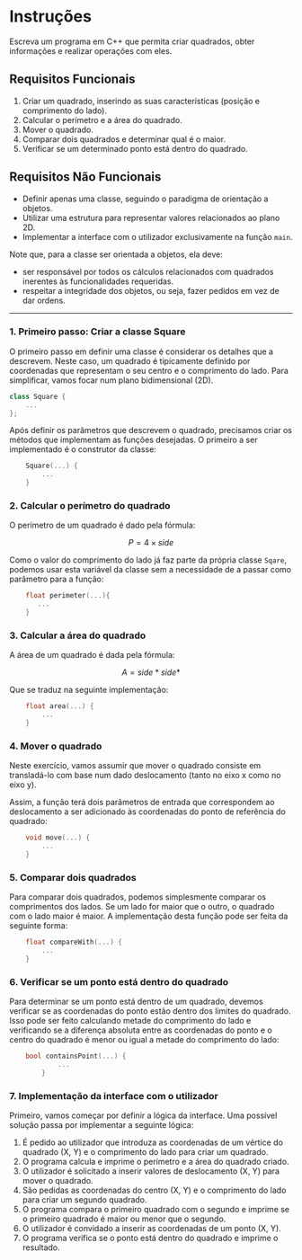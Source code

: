 # Instruções
Escreva um programa em C++ que permita criar quadrados, obter informações e realizar operações com eles.

## Requisitos Funcionais
1. Criar um quadrado, inserindo as suas características (posição e comprimento do lado).
2. Calcular o perímetro e a área do quadrado.
3. Mover o quadrado.
4. Comparar dois quadrados e determinar qual é o maior.
5. Verificar se um determinado ponto está dentro do quadrado.

## Requisitos Não Funcionais
- Definir apenas uma classe, seguindo o paradigma de orientação a objetos.
- Utilizar uma estrutura para representar valores relacionados ao plano 2D.
- Implementar a interface com o utilizador exclusivamente na função `main`.

Note que, para a classe ser orientada a objetos, ela deve:
- ser responsável por todos os cálculos relacionados com quadrados inerentes às funcionalidades requeridas.
- respeitar a integridade dos objetos, ou seja, fazer pedidos em vez de dar ordens.

---

### 1. Primeiro passo: Criar a classe Square

O primeiro passo em definir uma classe é considerar os detalhes que a descrevem. Neste caso, um quadrado é tipicamente definido por coordenadas que representam o seu centro e o comprimento do lado. Para simplificar, vamos focar num plano bidimensional (2D).

```cpp
class Square {
    ...
};
```
Após definir os parâmetros que descrevem o quadrado, precisamos criar os métodos que implementam as funções desejadas. O primeiro a ser implementado é o construtor da classe:

```cpp
    Square(...) {
        ...
    }
```

### 2. Calcular o perímetro do quadrado
O perímetro de um quadrado é dado pela fórmula:

$$ P=4×side $$

Como o valor do comprimento do lado já faz parte da própria classe ``Sqare``, podemos usar esta variável da classe sem a necessidade de a passar como parâmetro para a função:
```cpp
    float perimeter(...){
       ...
    }
```

### 3. Calcular a área do quadrado
A área de um quadrado é dada pela fórmula:

$$ A=side*side* $$ 

Que se traduz na seguinte implementação:
```cpp
	float area(...) {
		...
	}
```

### 4. Mover o quadrado
Neste exercício, vamos assumir que mover o quadrado consiste em transladá-lo com base num dado deslocamento (tanto no eixo x como no eixo y).

Assim, a função terá dois parâmetros de entrada que correspondem ao deslocamento a ser adicionado às coordenadas do ponto de referência do quadrado:
```cpp
	void move(...) {
		...
	}
```
### 5. Comparar dois quadrados
Para comparar dois quadrados, podemos simplesmente comparar os comprimentos dos lados. Se um lado for maior que o outro, o quadrado com o lado maior é maior. A implementação desta função pode ser feita da seguinte forma:
```cpp
	float compareWith(...) {
		...
	}
```

### 6. Verificar se um ponto está dentro do quadrado
Para determinar se um ponto está dentro de um quadrado, devemos verificar se as coordenadas do ponto estão dentro dos limites do quadrado. Isso pode ser feito calculando metade do comprimento do lado e verificando se a diferença absoluta entre as coordenadas do ponto e o centro do quadrado é menor ou igual a metade do comprimento do lado:
```cpp
    bool containsPoint(...) {
            ...
        }
```

### 7. Implementação da interface com o utilizador

Primeiro, vamos começar por definir a lógica da interface. Uma possível solução passa por implementar a seguinte lógica:
1. É pedido ao utilizador que introduza as coordenadas de um vértice do quadrado (X, Y) e o comprimento do lado para criar um quadrado.
2. O programa calcula e imprime o perímetro e a área do quadrado criado.
3. O utilizador é solicitado a inserir valores de deslocamento (X, Y) para mover o quadrado.
4. São pedidas as coordenadas do centro (X, Y) e o comprimento do lado para criar um segundo quadrado.
5. O programa compara o primeiro quadrado com o segundo e imprime se o primeiro quadrado é maior ou menor que o segundo.
6. O utilizador é convidado a inserir as coordenadas de um ponto (X, Y).
7. O programa verifica se o ponto está dentro do quadrado e imprime o resultado.